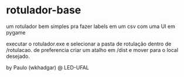 ﻿# rotulador-base
um rotulador bem simples pra fazer labels em um csv com uma UI em pygame

executar o rotulador.exe e selecionar a pasta de rotulação dentro de /rotulacao.
de preferencia criar um atalho em /dist e mover para o local desejado.

by Paulo (wkhadgar) @ LED-UFAL

